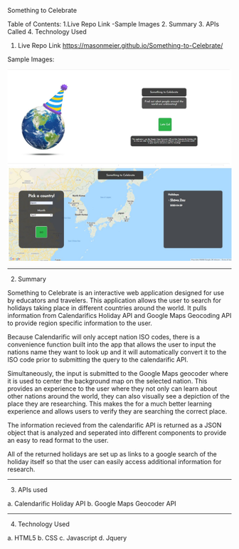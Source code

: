 Something to Celebrate

Table of Contents:
1.Live Repo Link 
  -Sample Images
2. Summary
3. APIs Called
4. Technology Used




1. Live Repo Link
https://masonmeier.github.io/Something-to-Celebrate/


Sample Images: 

![An image of the landing page](images/screenshot1.jpg)
![an image of the formpage](images/screenshot2.jpg)


-----------------------------------------------------


2. Summary

Something to Celebrate is an interactive web application designed for use by educators and travelers. 
This application allows the user to search for holidays taking place in different countries around the world. 
It pulls information from Calendarifics Holiday API and Google Maps Geocoding API to provide region specific information
to the user. 

Because Calendarific will only accept nation ISO codes, there is a convenience function built into the app that allows the user to input 
the nations name they want to look up and it will automatically convert it to the ISO code prior to submitting the query to 
the calendarific API. 

Simultaneously, the input is submitted to the Google Maps geocoder where it is used to center the background map on the selected nation. 
This provides an experience to the user where they not only can learn about other nations around the world, they can also visually see
a depiction of the place they are researching. This makes the for a much better learning experience and allows users to verify they are searching
the correct place. 

The information recieved from the calendarific API is returned as a JSON object that is analyzed and seperated into different components
to provide an easy to read format to the user. 

All of the returned holidays are set up as links to a google search of the holiday itself so that the user can easily access additional 
information for research. 

--------------------------------------------------

3. APIs used

a. Calendarific Holiday API
b. Google Maps Geocoder API

--------------------------------------------------

4. Technology Used

a. HTML5
b. CSS
c. Javascript
d. Jquery


